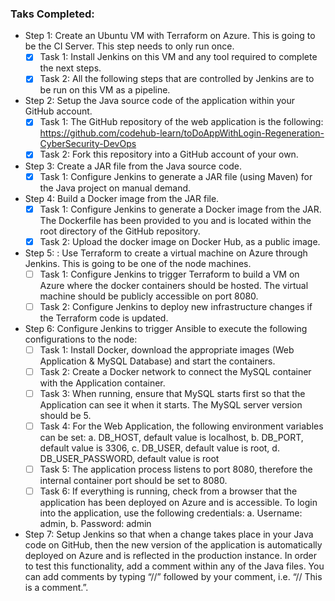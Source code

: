 ### Taks Completed:
- Step 1: Create an Ubuntu VM with Terraform on Azure. This is going to be the CI Server. This step needs to only run once.
    - [x] Task 1: Install Jenkins on this VM and any tool required to complete the next steps.
    - [x] Task 2: All the following steps that are controlled by Jenkins are to be run on this VM as a pipeline.
- Step 2: Setup the Java source code of the application within your GitHub account.
    - [x] Task 1: The GitHub repository of the web application is the following: https://github.com/codehub-learn/toDoAppWithLogin-Regeneration-CyberSecurity-DevOps
    - [x] Task 2: Fork this repository into a GitHub account of your own.
- Step 3: Create a JAR file from the Java source code.
    - [x] Task 1: Configure Jenkins to generate a JAR file (using Maven) for the Java project on manual demand.
- Step 4: Build a Docker image from the JAR file.
    - [x] Task 1: Configure Jenkins to generate a Docker image from the JAR. The Dockerfile has been provided to you and is located within the root directory of the GitHub repository.
    - [x] Task 2: Upload the docker image on Docker Hub, as a public image.
- Step 5: : Use Terraform to create a virtual machine on Azure through Jenkins. This is going to be one of the node machines.
    - [ ] Task 1: Configure Jenkins to trigger Terraform to build a VM on Azure where the docker containers should be hosted. The virtual machine should be publicly accessible on port 8080.
    - [ ] Task 2: Configure Jenkins to deploy new infrastructure changes if the Terraform code is updated.
- Step 6: Configure Jenkins to trigger Ansible to execute the following configurations to the node:
    - [ ] Task 1: Install Docker, download the appropriate images (Web Application & MySQL Database) and start the containers.
    - [ ] Task 2: Create a Docker network to connect the MySQL container with the Application container.
    - [ ] Task 3: When running, ensure that MySQL starts first so that the Application can see it when it starts. The MySQL server version should be 5.
    - [ ] Task 4: For the Web Application, the following environment variables can be set:
                    a. DB_HOST, default value is localhost,
                    b. DB_PORT, default value is 3306,
                    c. DB_USER, default value is root,
                    d. DB_USER_PASSWORD, default value is root
    - [ ] Task 5: The application process listens to port 8080, therefore the internal container port should be set to 8080.
    - [ ] Task 6: If everything is running, check from a browser that the application has been deployed on Azure and is accessible. To login into the application, use the following credentials:
                    a. Username: admin,
                    b. Password: admin
- Step 7: Setup Jenkins so that when a change takes place in your Java code on GitHub, then the new version of the application is automatically deployed on Azure and is reflected in the production instance. In order to test this functionality, add a comment within any of the Java files. You can add comments by typing “//” followed by your comment, i.e. “// This is a comment.”.


